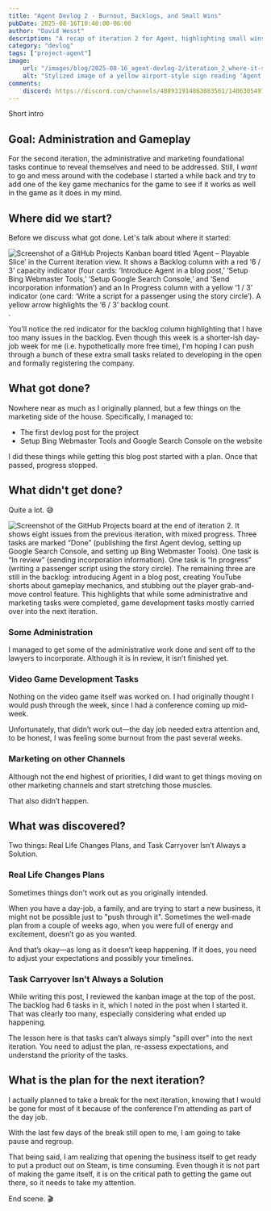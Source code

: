 ```yaml
---
title: "Agent Devlog 2 - Burnout, Backlogs, and Small Wins"
pubDate: 2025-08-16T10:40:00-06:00
author: "David Wesst"
description: "A recap of iteration 2 for Agent, highlighting small wins in marketing and administration, challenges with burnout and prioritization, and lessons learned about real life plans and task carryover."
category: "devlog"
tags: ["project-agent"]
image:
    url: "/images/blog/2025-08-16_agent-devlog-2/iteration_2_where-it-started.png"
    alt: "Stylized image of a yellow airport-style sign reading ‘Agent’ with an icon of a person holding a phone beside a kiosk. The background shows a faded terminal with a lone figure walking beneath arched ceilings. Text at the bottom reads ‘Devlog #2’."
comments:
    discord: https://discord.com/channels/488931914863083561/1406305497174507653
---
```


Short intro

## Goal: Administration and Gameplay

For the second iteration, the administrative and marketing foundational tasks continue to reveal themselves and need to be addressed. Still, I _want_ to go and mess around with the codebase I started a while back and try to add one of the key game mechanics for the game to see if it works as well in the game as it does in my mind.

## Where did we start?

Before we discuss what got done. Let's talk about where it started:

![Screenshot of a GitHub Projects Kanban board titled ‘Agent – Playable Slice’ in the Current iteration view. It shows a Backlog column with a red ‘6 / 3’ capacity indicator (four cards: ‘Introduce Agent in a blog post,’ ‘Setup Bing Webmaster Tools,’ ‘Setup Google Search Console,’ and ‘Send incorporation information’) and an In Progress column with a yellow ‘1 / 3’ indicator (one card: ‘Write a script for a passenger using the story circle’). A yellow arrow highlights the ‘6 / 3’ backlog count.](iteration_2_where-it-started.png).

You'll notice the red indicator for the backlog column highlighting that I have too many issues in the backlog. Even though this week is a shorter-ish day-job week for me (i.e. hypothetically more free time), I'm hoping I can push through a bunch of these extra small tasks related to developing in the open and formally registering the company.

## What got done?

Nowhere near as much as I originally planned, but a few things on the marketing side of the house. Specifically, I managed to:
- The first devlog post for the project
- Setup Bing Webmaster Tools and Google Search Console on the website

I did these things while getting this blog post started with a plan. Once that passed, progress stopped.

## What didn't get done?

Quite a lot. 😅

![Screenshot of the GitHub Projects board at the end of iteration 2. It shows eight issues from the previous iteration, with mixed progress. Three tasks are marked “Done” (publishing the first Agent devlog, setting up Google Search Console, and setting up Bing Webmaster Tools). One task is “In review” (sending incorporation information). One task is “In progress” (writing a passenger script using the story circle). The remaining three are still in the backlog: introducing Agent in a blog post, creating YouTube shorts about gameplay mechanics, and stubbing out the player grab-and-move control feature. This highlights that while some administrative and marketing tasks were completed, game development tasks mostly carried over into the next iteration.](iteration_2_where-it-ended.png)

### Some Administration 

I managed to get some of the administrative work done and sent off to the lawyers to incorporate. Although it is in review, it isn’t finished yet.

### Video Game Development Tasks

Nothing on the video game itself was worked on. I had originally thought I would push through the week, since I had a conference coming up mid-week. 

Unfortunately, that didn’t work out—the day job needed extra attention and, to be honest, I was feeling some burnout from the past several weeks.

### Marketing on other Channels

Although not the end highest of priorities, I did want to get things moving on other marketing channels and start stretching those muscles. 

That also didn’t happen.

## What was discovered?

Two things: Real Life Changes Plans, and Task Carryover Isn’t Always a Solution.

### Real Life Changes Plans

Sometimes things don't work out as you originally intended.

When you have a day-job, a family, and are trying to start a new business, it might not be possible just to "push through it". Sometimes the well‑made plan from a couple of weeks ago, when you were full of energy and excitement, doesn’t go as you wanted.

And that’s okay—as long as it doesn’t keep happening. If it does, you need to adjust your expectations and possibly your timelines.

### Task Carryover Isn't Always a Solution

While writing this post, I reviewed the kanban image at the top of the post. The backlog had 6 tasks in it, which I noted in the post when I started it. That was clearly too many, especially considering what ended up happening.

The lesson here is that tasks can’t always simply "spill over" into the next iteration. You need to adjust the plan, re-assess expectations, and understand the priority of the tasks.

## What is the plan for the next iteration?

I actually planned to take a break for the next iteration, knowing that I would be gone for most of it because of the conference I'm attending as part of the day job.

With the last few days of the break still open to me, I am going to take pause and regroup.

That being said, I am realizing that opening the business itself to get ready to put a product out on Steam, is time consuming. Even though it is not part of making the game itself, it is on the critical path to getting the game out there, so it needs to take my attention.

End scene. 🎬
